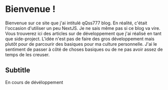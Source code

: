 # Bienvenue !

Bienvenue sur ce site que j'ai intitulé qQss777 blog. En réalité, c'était l'occasion d'utiliser un peu NextJS. Je ne sais même pas si ce blog va vire. Vous trouverez ici des articles sur de développement que j'ai réalisé en tant que side-project. L'idée n'est pas de faire des gros développement mais plutôt pour de parcourir des basiques pour ma culture personnelle. J'ai le sentiment de passer à côté de choses basiques ou de ne pas avoir assez de temps de les creuser.


## Subtitle

En cours de dévéloppement


